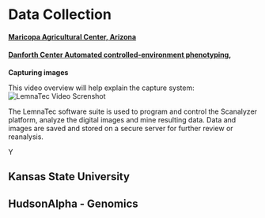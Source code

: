 # Data Collection

#### [Maricopa Agricultural Center, Arizona](/scientific-objectives-and-experimental-design/protocols/the-maricopa-agricultural-center-mac.md)

#### [Danforth Center Automated controlled-environment phenotyping](/scientific-objectives-and-experimental-design/protocols/bellweather-foundation-controlled-environment-phenotyping.md),

**Capturing images**

This video overview will help explain the capture system:  
![LemnaTec Video Screnshot](http://img.youtube.com/vi/QCgLuIqiC9E/0.jpg)

The LemnaTec software suite is used to program and control the Scanalyzer platform, analyze the digital images and mine resulting data. Data and images are saved and stored on a secure server for further review or reanalysis.

Y

## Kansas State University

## HudsonAlpha - Genomics



